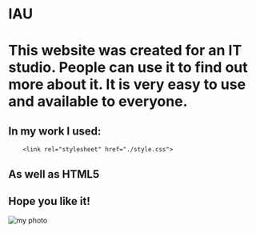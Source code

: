 # IAU
# This website was created for an IT studio. People can use it to find out more about it. It is very easy to use and available to everyone.
## In my work I used:
```<link rel="stylesheet" href="./jquery.fancybox.min.css">
    <link rel="stylesheet" href="./style.css">
```
## As well as HTML5
## Hope you like it!
![my photo](https://image.winudf.com/v2/image/Y29tLk1pU3RhcnRzLlN0YXJidXR0ZXJmbHlmb3JjZWV2aWxfc2NyZWVuXzBfMTUxODUwMDYwOV8wOTg/screen-0.jpg?fakeurl=1&type=.jpg )
